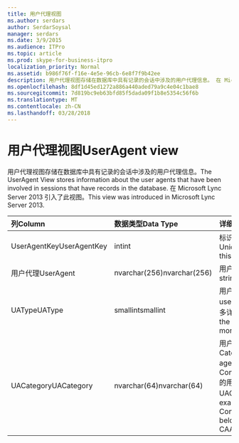 ```yaml
---
title: 用户代理视图
ms.author: serdars
author: SerdarSoysal
manager: serdars
ms.date: 3/9/2015
ms.audience: ITPro
ms.topic: article
ms.prod: skype-for-business-itpro
localization_priority: Normal
ms.assetid: b986f76f-f16e-4e5e-96cb-6e8f7f9b42ee
description: 用户代理视图存储在数据库中具有记录的会话中涉及的用户代理信息。 在 Microsoft Lync Server 2013 引入了此视图。
ms.openlocfilehash: 8df1d45ed1272a886a440aded79a9c4e04c1bae8
ms.sourcegitcommit: 7d819bc9eb63bfd85f5dada09f1b8e5354c56f6b
ms.translationtype: MT
ms.contentlocale: zh-CN
ms.lasthandoff: 03/28/2018
---
```

# <a name="useragent-view"></a><span data-ttu-id="9b21b-104">用户代理视图</span><span class="sxs-lookup"><span data-stu-id="9b21b-104">UserAgent view</span></span>
 
<span data-ttu-id="9b21b-105">用户代理视图存储在数据库中具有记录的会话中涉及的用户代理信息。</span><span class="sxs-lookup"><span data-stu-id="9b21b-105">The UserAgent View stores information about the user agents that have been involved in sessions that have records in the database.</span></span> <span data-ttu-id="9b21b-106">在 Microsoft Lync Server 2013 引入了此视图。</span><span class="sxs-lookup"><span data-stu-id="9b21b-106">This view was introduced in Microsoft Lync Server 2013.</span></span>
  
|<span data-ttu-id="9b21b-107">**列**</span><span class="sxs-lookup"><span data-stu-id="9b21b-107">**Column**</span></span>|<span data-ttu-id="9b21b-108">**数据类型**</span><span class="sxs-lookup"><span data-stu-id="9b21b-108">**Data Type**</span></span>|<span data-ttu-id="9b21b-109">**详细信息**</span><span class="sxs-lookup"><span data-stu-id="9b21b-109">**Details**</span></span>|
|:-----|:-----|:-----|
|<span data-ttu-id="9b21b-110">UserAgentKey</span><span class="sxs-lookup"><span data-stu-id="9b21b-110">UserAgentKey</span></span>  <br/> |<span data-ttu-id="9b21b-111">int</span><span class="sxs-lookup"><span data-stu-id="9b21b-111">int</span></span>  <br/> |<span data-ttu-id="9b21b-112">标识此用户代理的唯一编号。</span><span class="sxs-lookup"><span data-stu-id="9b21b-112">Unique number identifying this user agent.</span></span>  <br/> |
|<span data-ttu-id="9b21b-113">用户代理</span><span class="sxs-lookup"><span data-stu-id="9b21b-113">UserAgent</span></span>  <br/> |<span data-ttu-id="9b21b-114">nvarchar(256)</span><span class="sxs-lookup"><span data-stu-id="9b21b-114">nvarchar(256)</span></span>  <br/> |<span data-ttu-id="9b21b-115">用户代理字符串。</span><span class="sxs-lookup"><span data-stu-id="9b21b-115">User agent string.</span></span>  <br/> |
|<span data-ttu-id="9b21b-116">UAType</span><span class="sxs-lookup"><span data-stu-id="9b21b-116">UAType</span></span>  <br/> |<span data-ttu-id="9b21b-117">smallint</span><span class="sxs-lookup"><span data-stu-id="9b21b-117">smallint</span></span>  <br/> |<span data-ttu-id="9b21b-118">用户代理的类型。</span><span class="sxs-lookup"><span data-stu-id="9b21b-118">Type of user agent.</span></span> <span data-ttu-id="9b21b-119">[用户代理表](useragent.md)的更多详细信息，请参阅。</span><span class="sxs-lookup"><span data-stu-id="9b21b-119">See the [UserAgent table](useragent.md) for more details.</span></span> <br/> |
|<span data-ttu-id="9b21b-120">UACategory</span><span class="sxs-lookup"><span data-stu-id="9b21b-120">UACategory</span></span>  <br/> |<span data-ttu-id="9b21b-121">nvarchar(64)</span><span class="sxs-lookup"><span data-stu-id="9b21b-121">nvarchar(64)</span></span>  <br/> |<span data-ttu-id="9b21b-122">用户代理所属的类别。</span><span class="sxs-lookup"><span data-stu-id="9b21b-122">Category that the user agent belongs to.</span></span> <span data-ttu-id="9b21b-123">例如，Conferencing_Attendant_1.0 的用户代理都属于 UACategory CAA。</span><span class="sxs-lookup"><span data-stu-id="9b21b-123">For example, the user agent Conferencing_Attendant_1.0 belongs to the UACategory CAA.</span></span>  <br/> |
   

